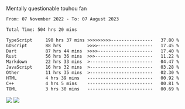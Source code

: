 Mentally questionable touhou fan



<!--START_SECTION:waka-->

```txt
From: 07 November 2022 - To: 07 August 2023

Total Time: 504 hrs 20 mins

TypeScript     190 hrs 37 mins >>>>>>>>>----------------   37.80 %
GDScript       88 hrs          >>>>---------------------   17.45 %
Dart           87 hrs 44 mins  >>>>---------------------   17.40 %
Rust           56 hrs 36 mins  >>>----------------------   11.22 %
Markdown       22 hrs 33 mins  >------------------------   04.47 %
JavaScript     16 hrs 32 mins  >------------------------   03.28 %
Other          11 hrs 35 mins  >------------------------   02.30 %
HTML           4 hrs 39 mins   -------------------------   00.92 %
C++            4 hrs 5 mins    -------------------------   00.81 %
TOML           3 hrs 30 mins   -------------------------   00.69 %
```

<!--END_SECTION:waka-->

![](https://posei.me/horse_going_hard.gif)
![](https://posei.me/horse_going_hard.gif)
